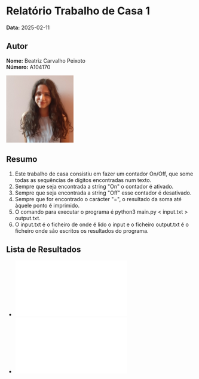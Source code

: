 # Relatório Trabalho de Casa 1

**Data:** 2025-02-11

## Autor

**Nome:** Beatriz Carvalho Peixoto  
**Número:** A104170  

![Fotografia de identificação](../foto_identificacao.png)

## Resumo
1. Este trabalho de casa consistiu em fazer um contador On/Off, que some todas as sequências de dígitos encontradas num texto.
2. Sempre que seja encontrada a string "On" o contador é ativado.
3. Sempre que seja encontrada a string "Off" esse contador é desativado.
4. Sempre que for encontrado o carácter "=", o resultado da soma até àquele ponto é imprimido.
5. O comando para executar o programa é python3 main.py < input.txt > output.txt.
6. O input.txt é o ficheiro de onde é lido o input e o ficheiro output.txt é o ficheiro onde são escritos os resultados do programa.


## Lista de Resultados
- ![Ficheiro de input](input.txt)  
- ![Ficheiro de output](output.txt)
